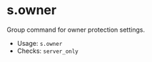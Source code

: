 # s.owner
Group command for owner protection settings.<br/>
 - Usage: `s.owner`
 - Checks: `server_only`
